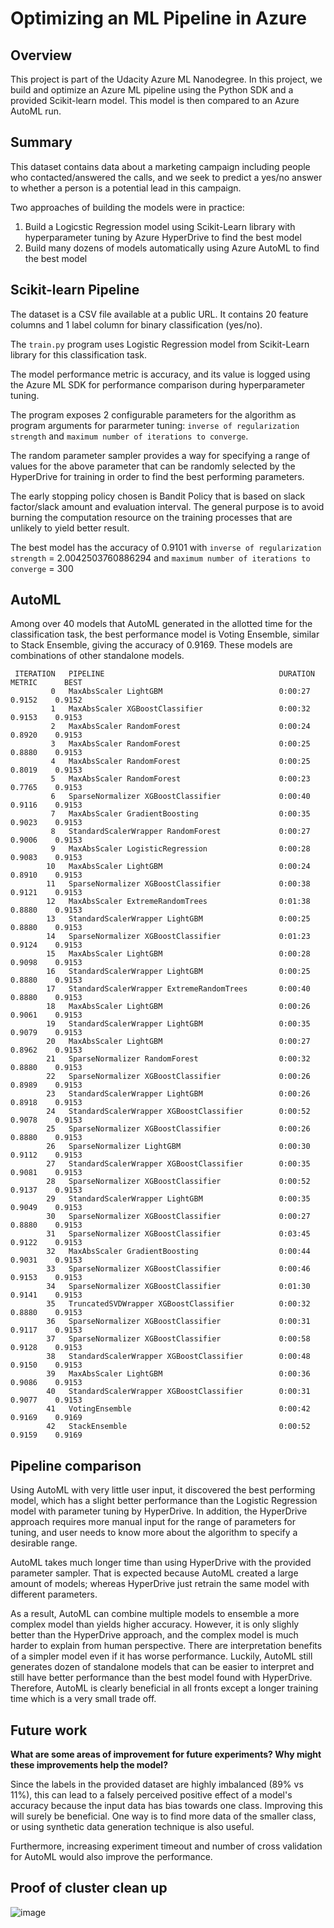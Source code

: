 # Optimizing an ML Pipeline in Azure

## Overview
This project is part of the Udacity Azure ML Nanodegree.
In this project, we build and optimize an Azure ML pipeline using the Python SDK and a provided Scikit-learn model.
This model is then compared to an Azure AutoML run.

## Summary

This dataset contains data about a marketing campaign including people who contacted/answered the calls, and we seek to predict a yes/no answer to whether a person is a potential lead in this campaign.

Two approaches of building the models were in practice:

1. Build a Logicstic Regression model using Scikit-Learn library with hyperparameter tuning by Azure HyperDrive to find the best model
2. Build many dozens of models automatically using Azure AutoML to find the best model    

## Scikit-learn Pipeline

The dataset is a CSV file available at a public URL. It contains 20 feature columns and 1 label column for binary classification (yes/no).

The `train.py` program uses Logistic Regression model from Scikit-Learn library for this classification task. 

The model performance metric is accuracy, and its value is logged using the Azure ML SDK for performance comparison during hyperparameter tuning.

The program exposes 2 configurable parameters for the algorithm as program arguments for pararmeter tuning: `inverse of regularization strength` and `maximum number of iterations to converge`.

The random parameter sampler provides a way for specifying a range of values for the above parameter that can be randomly selected by the HyperDrive for training in order to find the best performing parameters.

The early stopping policy chosen is Bandit Policy that is based on slack factor/slack amount and evaluation interval. The general purpose is to avoid burning the computation resource on the training processes that are unlikely to yield better result.

The best model has the accuracy of 0.9101 with `inverse of regularization strength` = 2.0042503760886294 and `maximum number of iterations to converge` = 300

## AutoML

Among over 40 models that AutoML generated in the allotted time for the classification task, the best performance model is Voting Ensemble, similar to Stack Ensemble, giving the accuracy of 0.9169. These models are combinations of other standalone models.


```
 ITERATION   PIPELINE                                       DURATION      METRIC      BEST
         0   MaxAbsScaler LightGBM                          0:00:27       0.9152    0.9152
         1   MaxAbsScaler XGBoostClassifier                 0:00:32       0.9153    0.9153
         2   MaxAbsScaler RandomForest                      0:00:24       0.8920    0.9153
         3   MaxAbsScaler RandomForest                      0:00:25       0.8880    0.9153
         4   MaxAbsScaler RandomForest                      0:00:25       0.8019    0.9153
         5   MaxAbsScaler RandomForest                      0:00:23       0.7765    0.9153
         6   SparseNormalizer XGBoostClassifier             0:00:40       0.9116    0.9153
         7   MaxAbsScaler GradientBoosting                  0:00:35       0.9023    0.9153
         8   StandardScalerWrapper RandomForest             0:00:27       0.9006    0.9153
         9   MaxAbsScaler LogisticRegression                0:00:28       0.9083    0.9153
        10   MaxAbsScaler LightGBM                          0:00:24       0.8910    0.9153
        11   SparseNormalizer XGBoostClassifier             0:00:38       0.9121    0.9153
        12   MaxAbsScaler ExtremeRandomTrees                0:01:38       0.8880    0.9153
        13   StandardScalerWrapper LightGBM                 0:00:25       0.8880    0.9153
        14   SparseNormalizer XGBoostClassifier             0:01:23       0.9124    0.9153
        15   MaxAbsScaler LightGBM                          0:00:28       0.9098    0.9153
        16   StandardScalerWrapper LightGBM                 0:00:25       0.8880    0.9153
        17   StandardScalerWrapper ExtremeRandomTrees       0:00:40       0.8880    0.9153
        18   MaxAbsScaler LightGBM                          0:00:26       0.9061    0.9153
        19   StandardScalerWrapper LightGBM                 0:00:35       0.9079    0.9153
        20   MaxAbsScaler LightGBM                          0:00:27       0.8962    0.9153
        21   SparseNormalizer RandomForest                  0:00:32       0.8880    0.9153
        22   SparseNormalizer XGBoostClassifier             0:00:26       0.8989    0.9153
        23   StandardScalerWrapper LightGBM                 0:00:26       0.8918    0.9153
        24   StandardScalerWrapper XGBoostClassifier        0:00:52       0.9078    0.9153
        25   SparseNormalizer XGBoostClassifier             0:00:26       0.8880    0.9153
        26   SparseNormalizer LightGBM                      0:00:30       0.9112    0.9153
        27   StandardScalerWrapper XGBoostClassifier        0:00:35       0.9081    0.9153
        28   SparseNormalizer XGBoostClassifier             0:00:52       0.9137    0.9153
        29   StandardScalerWrapper LightGBM                 0:00:35       0.9049    0.9153
        30   SparseNormalizer XGBoostClassifier             0:00:27       0.8880    0.9153
        31   SparseNormalizer XGBoostClassifier             0:03:45       0.9122    0.9153
        32   MaxAbsScaler GradientBoosting                  0:00:44       0.9031    0.9153
        33   SparseNormalizer XGBoostClassifier             0:00:46       0.9153    0.9153
        34   SparseNormalizer XGBoostClassifier             0:01:30       0.9141    0.9153
        35   TruncatedSVDWrapper XGBoostClassifier          0:00:32       0.8880    0.9153
        36   SparseNormalizer XGBoostClassifier             0:00:31       0.9117    0.9153
        37   SparseNormalizer XGBoostClassifier             0:00:58       0.9128    0.9153
        38   StandardScalerWrapper XGBoostClassifier        0:00:48       0.9150    0.9153
        39   MaxAbsScaler LightGBM                          0:00:36       0.9086    0.9153
        40   StandardScalerWrapper XGBoostClassifier        0:00:31       0.9077    0.9153
        41   VotingEnsemble                                 0:00:42       0.9169    0.9169
        42   StackEnsemble                                  0:00:52       0.9159    0.9169
```

## Pipeline comparison

Using AutoML with very little user input, it discovered the best performing model, which has a slight better performance than the Logistic Regression model with parameter tuning by HyperDrive. In addition, the HyperDrive approach requires more manual input for the range of parameters for tuning, and user needs to know more about the algorithm to specify a desirable range.

AutoML takes much longer time than using HyperDrive with the provided parameter sampler. That is expected because AutoML created a large amount of models; whereas HyperDrive just retrain the same model with different parameters.

As a result, AutoML can combine multiple models to ensemble a more complex model than yields higher accuracy. However, it is only slighly better than the HyperDrive approach, and the complex model is much harder to explain from human perspective. There are interpretation benefits of a simpler model even if it has worse performance. Luckily, AutoML still generates dozen of standalone models that can be easier to interpret and still have better performance than the best model found with HyperDrive. Therefore, AutoML is clearly beneficial in all fronts except a longer training time which is a very small trade off.

## Future work
**What are some areas of improvement for future experiments? Why might these improvements help the model?**

Since the labels in the provided dataset are highly imbalanced (89% vs 11%), this can lead to a falsely perceived positive effect of a model's accuracy because the input data has bias towards one class. Improving this will surely be beneficial. One way is to find more data of the smaller class, or using synthetic data generation technique is also useful.

Furthermore, increasing experiment timeout and number of cross validation for AutoML would also improve the performance.


## Proof of cluster clean up

![image](https://user-images.githubusercontent.com/4667129/125048185-83520f80-e054-11eb-9ae3-186e48aead9b.png)

